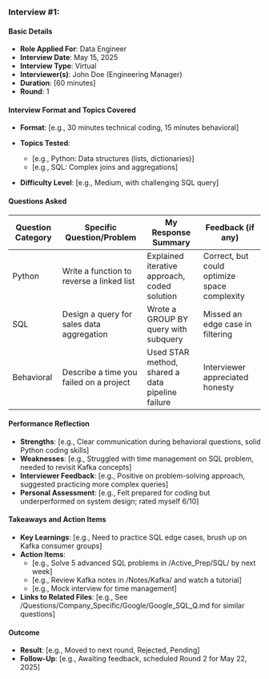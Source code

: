 ### Interview #1: 
#### Basic Details
- **Role Applied For**: Data Engineer
- **Interview Date**:  May 15, 2025
- **Interview Type**:  Virtual
- **Interviewer(s)**: John Doe (Engineering Manager)
- **Duration**: [60 minutes]
- **Round**: 1

#### Interview Format and Topics Covered
- **Format**: [e.g., 30 minutes technical coding, 15 minutes behavioral]
- **Topics Tested**:
  - [e.g., Python: Data structures (lists, dictionaries)]
  - [e.g., SQL: Complex joins and aggregations]
 
- **Difficulty Level**: [e.g., Medium, with challenging SQL query]

#### Questions Asked
| Question Category | Specific Question/Problem | My Response Summary | Feedback (if any) |
|-------------------|---------------------------|---------------------|-------------------|
| Python | Write a function to reverse a linked list | Explained iterative approach, coded solution | Correct, but could optimize space complexity |
| SQL | Design a query for sales data aggregation | Wrote a GROUP BY query with subquery | Missed an edge case in filtering |
| Behavioral | Describe a time you failed on a project | Used STAR method, shared a data pipeline failure | Interviewer appreciated honesty |

#### Performance Reflection
- **Strengths**: [e.g., Clear communication during behavioral questions, solid Python coding skills]
- **Weaknesses**: [e.g., Struggled with time management on SQL problem, needed to revisit Kafka concepts]
- **Interviewer Feedback**: [e.g., Positive on problem-solving approach, suggested practicing more complex queries]
- **Personal Assessment**: [e.g., Felt prepared for coding but underperformed on system design; rated myself 6/10]

#### Takeaways and Action Items
- **Key Learnings**: [e.g., Need to practice SQL edge cases, brush up on Kafka consumer groups]
- **Action Items**:
  - [e.g., Solve 5 advanced SQL problems in /Active_Prep/SQL/ by next week]
  - [e.g., Review Kafka notes in /Notes/Kafka/ and watch a tutorial]
  - [e.g., Mock interview for time management]
- **Links to Related Files**: [e.g., See /Questions/Company_Specific/Google/Google_SQL_Q.md for similar questions]

#### Outcome
- **Result**: [e.g., Moved to next round, Rejected, Pending]
- **Follow-Up**: [e.g., Awaiting feedback, scheduled Round 2 for May 22, 2025]